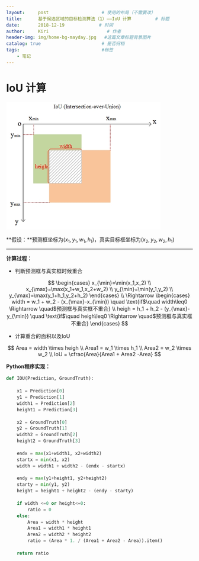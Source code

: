 ```yaml
---
layout:     post                    # 使用的布局（不需要改）
title:      基于候选区域的目标检测算法（1）——IoU 计算         # 标题
date:       2018-12-19             # 时间
author:     Kiri                      # 作者
header-img: img/home-bg-mayday.jpg   #这篇文章标题背景图片
catalog: true                       # 是否归档
tags:                               #标签
    - 笔记
---
```


# IoU 计算

![pic1](https://github.com/caiwendi/caiwendi.github.io/raw/master/img/IOU.jpg)

**假设：**预测框坐标为$(x_1,y_1,w_1,h_1)$，真实目标框坐标为$(x_2,y_2,w_2,h_1)$

---

**计算过程：**

- 判断预测框与真实框时候重合

$$
\begin{cases}
x_{\min}=\min(x_1,x_2) \\
x_{\max}=\max(x_1+w_1,x_2+w_2) \\
y_{\min}=\min(y_1,y_2) \\
y_{\max}=\max(y_1+h_1,y_2+h_2)
\end{cases} \\ \Rightarrow
\begin{cases}
width = w_1 + w_2 - (x_{\max}-x_{\min}) \quad \text{if$\quad width\leq0 \Rightarrow \quad$预测框与真实框不重合} \\
heigh = h_1 + h_2 - (y_{\max}-y_{\min}) \quad \text{if$\quad heigh\leq0 \Rightarrow \quad$预测框与真实框不重合}
\end{cases}
$$

- 计算重合的面积以及IoU

$$
Area = width \times heigh \\
Area1 = w_1 \times h_1 \\
Area2 = w_2 \times w_2 \\
IoU = \cfrac{Area}{Area1 + Area2 -Area}
$$

**Python程序实现：**

```Python
def IOU(Prediction, GroundTruth):

    x1 = Prediction[0]
    y1 = Prediction[1]
    width1 = Prediction[2]
    height1 = Prediction[3]

    x2 = GroundTruth[0]
    y2 = GroundTruth[1]
    width2 = GroundTruth[2]
    height2 = GroundTruth[3]

    endx = max(x1+width1, x2+width2)
    startx = min(x1, x2)
    width = width1 + width2 - (endx - startx)

    endy = max(y1+height1, y2+height2)
    starty = min(y1, y2)
    height = height1 + height2 - (endy - starty)

    if width <=0 or height<=0:
        ratio = 0
    else:
        Area = width * height
        Area1 = width1 * height1
        Area2 = width2 * height2
        ratio = (Area * 1. / (Area1 + Area2 - Area)).item()

    return ratio
```









<html>
<head>
<title>MathJax TeX Test Page</title>
<script type="text/x-mathjax-config">
  MathJax.Hub.Config({tex2jax: {inlineMath: [['$','$'], ['\\(','\\)']]}});
</script>
<script type="text/javascript" async src="https://cdn.mathjax.org/mathjax/latest/MathJax.js?config=TeX-AMS_CHTML">
</script>
</head>
<body>